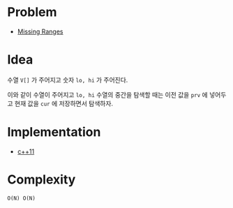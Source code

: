 # Problem

* [Missing Ranges](https://leetcode.com/problems/missing-ranges/)

# Idea

수열 `V[]` 가 주어지고 숫자 `lo, hi` 가 주어진다.

이와 같이 수열이 주어지고 `lo, hi` 수열의 중간을 탐색할 때는
이전 값을 `prv` 에 넣어두고 현재 값을 `cur` 에 저장하면서
탐색하자.

# Implementation

* [c++11](a.cpp)

# Complexity

```
O(N) O(N)
```